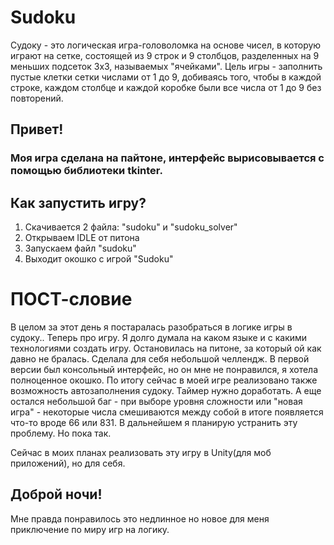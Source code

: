 # Sudoku
Судоку - это логическая игра-головоломка на основе чисел, в которую играют на сетке, состоящей из 9 строк и 9 столбцов, разделенных на 9 меньших подсеток 3x3, называемых "ячейками". Цель игры - заполнить пустые клетки сетки числами от 1 до 9, добиваясь того, чтобы в каждой строке, каждом столбце и каждой коробке были все числа от 1 до 9 без повторений. 

## Привет! 
### Моя игра сделана на пайтоне, интерфейс вырисовывается с помощью библиотеки tkinter. 

## Как запустить игру?
1) Скачивается 2 файла: "sudoku" и "sudoku_solver"
2) Открываем IDLE от питона
3) Запускаем файл "sudoku"
4) Выходит окошко с игрой "Sudoku"

# ПОСТ-словие
В целом за этот день я постаралась разобраться в логике игры в судоку.. Теперь про игру. Я долго думала на каком языке и с какими технологиями создать игру. Остановилась на питоне, за который ой как давно не бралась. Сделала для себя небольшой челлендж.
В первой версии был консольный интерфейс, но он мне не понравился, я хотела полноценное окошко.
По итогу сейчас в моей игре реализовано также возможность автозаполнения судоку. Таймер нужно доработать.
А еще остался небольшой баг - при выборе уровня сложности или "новая игра" - некоторые числа смешиваются между собой в итоге появляется что-то вроде 66 или 831. В дальнейшем я планирую устранить эту проблему. Но пока так.

Сейчас в моих планах реализовать эту игру в Unity(для моб приложений), но для себя.

## Доброй ночи!
Мне правда понравилось это недлинное но новое для меня приключение по миру игр на логику.
